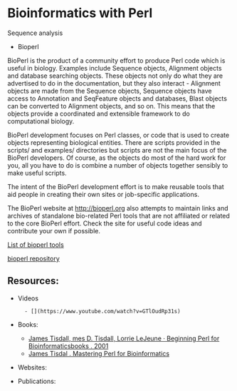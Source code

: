 # Bioinformatics with Perl


Sequence analysis

- Bioperl

BioPerl is the product of a community effort to produce Perl code which is useful in biology. Examples include Sequence objects, Alignment objects and database searching objects. These objects not only do what they are advertised to do in the documentation, but they also interact - Alignment objects are made from the Sequence objects, Sequence objects have access to Annotation and SeqFeature objects and databases, Blast objects can be converted to Alignment objects, and so on. This means that the objects provide a coordinated and extensible framework to do computational biology.

BioPerl development focuses on Perl classes, or code that is used to create objects representing biological entities. There are scripts provided in the scripts/ and examples/ directories but scripts are not the main focus of the BioPerl developers. Of course, as the objects do most of the hard work for you, all you have to do is combine a number of objects together sensibly to make useful scripts.

The intent of the BioPerl development effort is to make reusable tools that aid people in creating their own sites or job-specific applications.

The BioPerl website at http://bioperl.org also attempts to maintain links and archives of standalone bio-related Perl tools that are not affiliated or related to the core BioPerl effort. Check the site for useful code ideas and contribute your own if possible.

[List of bioperl tools](https://metacpan.org/dist/BioPerl)

[bioperl repository](https://github.com/bioperl/bioperl-live)

## Resources:

- Videos

        - [](https://www.youtube.com/watch?v=GTlOudRp31s) 

- Books:
    - [James Tisdall, mes D. Tisdall, Lorrie LeJeune · Beginning Perl for Bioinformaticsbooks . 2001 ](https://books.google.nl/books?id=BjabAgAAQBAJ&printsec=frontcover&dq=bioinformatics+with+perl&hl=en&sa=X&redir_esc=y#v=onepage&q=bioinformatics%20with%20perl&f=false)
    - [James Tisdal . Mastering Perl for Bioinformatics](https://books.google.nl/books?id=S4inrd83htwC&printsec=frontcover&dq=bioinformatics+with+perl&hl=en&sa=X&redir_esc=y#v=onepage&q=bioinformatics%20with%20perl&f=false)

- Websites:






- Publications:

